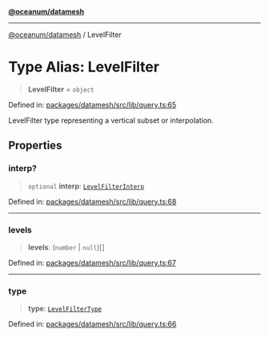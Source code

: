 [**@oceanum/datamesh**](../README.md)

***

[@oceanum/datamesh](../README.md) / LevelFilter

# Type Alias: LevelFilter

> **LevelFilter** = `object`

Defined in: [packages/datamesh/src/lib/query.ts:65](https://github.com/oceanum-io/oceanum-js/blob/de54745f7642df8f064f1c2211b399c4854806ac/packages/datamesh/src/lib/query.ts#L65)

LevelFilter type representing a vertical subset or interpolation.

## Properties

### interp?

> `optional` **interp**: [`LevelFilterInterp`](LevelFilterInterp.md)

Defined in: [packages/datamesh/src/lib/query.ts:68](https://github.com/oceanum-io/oceanum-js/blob/de54745f7642df8f064f1c2211b399c4854806ac/packages/datamesh/src/lib/query.ts#L68)

***

### levels

> **levels**: (`number` \| `null`)[]

Defined in: [packages/datamesh/src/lib/query.ts:67](https://github.com/oceanum-io/oceanum-js/blob/de54745f7642df8f064f1c2211b399c4854806ac/packages/datamesh/src/lib/query.ts#L67)

***

### type

> **type**: [`LevelFilterType`](LevelFilterType.md)

Defined in: [packages/datamesh/src/lib/query.ts:66](https://github.com/oceanum-io/oceanum-js/blob/de54745f7642df8f064f1c2211b399c4854806ac/packages/datamesh/src/lib/query.ts#L66)
